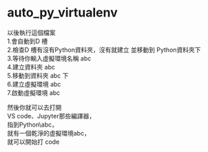 # auto_py_virtualenv
以後執行這個檔案  
1.會自動到D 槽  
2.檢查D 槽有沒有Python資料夾，沒有就建立 並移動到 Python資料夾下  
3.等待你輸入虛擬環境名稱 abc  
4.建立資料夾 abc  
5.移動到資料夾 abc 下  
6.建立虛擬環境 abc  
7.啟動虛擬環境 abc  

然後你就可以去打開  
VS code、Jupyter那些編譯器，  
指到Python\abc，  
就有一個乾淨的虛擬環境abc，  
就可以開始打 code  
